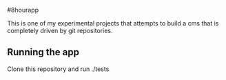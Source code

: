 #8hourapp

This is one of my experimental projects that attempts to build a cms that is completely driven by git repositories.

## Running the app
Clone this repository and run ./tests
